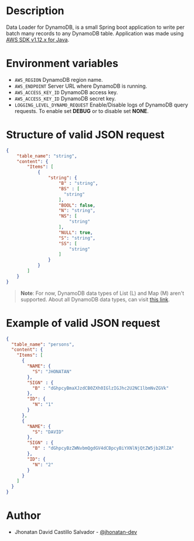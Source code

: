 # Description

Data Loader for DynamoDB, is a small Spring boot application to write per batch many records to any DynamoDB table.
Application was made using [AWS SDK v1.12.x for Java](https://github.com/aws/aws-sdk-java).

# Environment variables

- `AWS_REGION` DynamoDB region name.
- `AWS_ENDPOINT` Server URL where DynamoDB is running.
- `AWS_ACCESS_KEY_ID` DynamoDB access key.
- `AWS_ACCESS_KEY_ID` DynamoDB secret key.
- `LOGGING_LEVEL_DYNAMO_REQUEST` Enable/Disable logs of DynamoDB query requests. To enable set **DEBUG** or to disable set **NONE**.

# Structure of valid JSON request

````json
{
    "table_name": "string",
    "content": {
        "Items": [
            {
                "string": {
                    "B" : "string",
                    "BS" : [
                      "string"
                    ],
                    "BOOL": false,
                    "N": "string",
                    "NS": [
                        "string"
                    ],
                    "NULL": true,
                    "S": "string",
                    "SS": [
                        "string"
                    ]
                }
            }
        ]
    }
}
````
>**Note**: For now, DynamoDB data types of List (L) and Map (M) aren't supported. About all DynamoDB data types, can visit [this link](https://docs.aws.amazon.com/amazondynamodb/latest/APIReference/API_AttributeValue.html). 

# Example of valid JSON request

```json
{
  "table_name": "persons",
  "content": {
    "Items": [
      {
        "NAME": {
          "S": "JHONATAN"
        },
        "SIGN" : {
          "B" : "dGhpcyBmaXJzdCB0ZXh0IGlzIGJhc2U2NC1lbmNvZGVk"
        },
        "ID": {
          "N": "1"
        }
      },
      {
        "NAME": {
          "S": "DAVID"
        },
        "SIGN" : {
          "B" : "dGhpcyBzZWNvbmQgdGV4dCBpcyBiYXNlNjQtZW5jb2RlZA"
        },
        "ID": {
          "N": "2"
        }
      }
    ]
  }
}
```

# Author

- Jhonatan David Castillo Salvador - [@jhonatan-dev](https://github.com/jhonatan-dev)